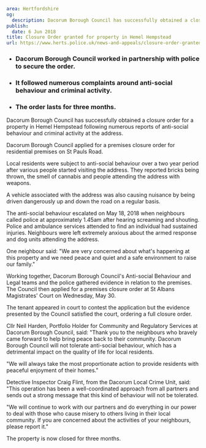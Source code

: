 ```yaml
area: Hertfordshire
og:
  description: Dacorum Borough Council has successfully obtained a closure order for a property in Hemel Hempstead following numerous reports of anti-social behaviour and criminal activity at the address.
publish:
  date: 6 Jun 2018
title: Closure Order granted for property in Hemel Hempstead
url: https://www.herts.police.uk/news-and-appeals/closure-order-granted-for-property-in-hemel-hempstead
```

* ### Dacorum Borough Council worked in partnership with police to secure the order.

 * ### It followed numerous complaints around anti-social behaviour and criminal activity.

 * ### The order lasts for three months.

Dacorum Borough Council has successfully obtained a closure order for a property in Hemel Hempstead following numerous reports of anti-social behaviour and criminal activity at the address.

Dacorum Borough Council applied for a premises closure order for residential premises on St Pauls Road.

Local residents were subject to anti-social behaviour over a two year period after various people started visiting the address. They reported bricks being thrown, the smell of cannabis and people attending the address with weapons.

A vehicle associated with the address was also causing nuisance by being driven dangerously up and down the road on a regular basis.

The anti-social behaviour escalated on May 18, 2018 when neighbours called police at approximately 1.45am after hearing screaming and shouting. Police and ambulance services attended to find an individual had sustained injuries. Neighbours were left extremely anxious about the armed response and dog units attending the address.

One neighbour said: "We are very concerned about what's happening at this property and we need peace and quiet and a safe environment to raise our family."

Working together, Dacorum Borough Council's Anti-social Behaviour and Legal teams and the police gathered evidence in relation to the premises. The Council then applied for a premises closure order at St Albans Magistrates' Court on Wednesday, May 30.

The tenant appeared in court to contest the application but the evidence presented by the Council satisfied the court, ordering a full closure order.

Cllr Neil Harden, Portfolio Holder for Community and Regulatory Services at Dacorum Borough Council, said: "Thank you to the neighbours who bravely came forward to help bring peace back to their community. Dacorum Borough Council will not tolerate anti-social behaviour, which has a detrimental impact on the quality of life for local residents.

"We will always take the most proportionate action to provide residents with peaceful enjoyment of their homes."

Detective Inspector Craig Flint, from the Dacorum Local Crime Unit, said: "This operation has been a well-coordinated approach from all partners and sends out a strong message that this kind of behaviour will not be tolerated.

"We will continue to work with our partners and do everything in our power to deal with those who cause misery to others living in their local community. If you are concerned about the activities of your neighbours, please report it."

The property is now closed for three months.
